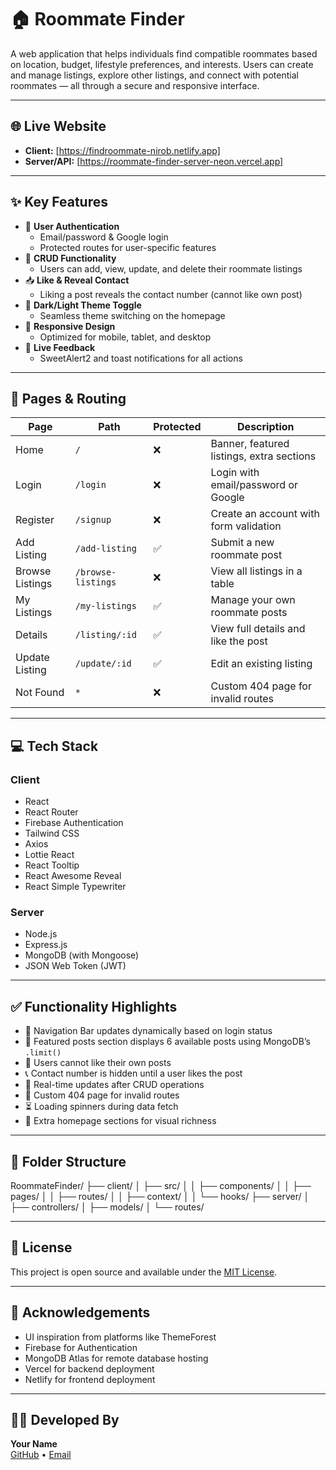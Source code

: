 # 🏠 Roommate Finder

A web application that helps individuals find compatible roommates based on location, budget, lifestyle preferences, and interests. Users can create and manage listings, explore other listings, and connect with potential roommates — all through a secure and responsive interface.

---

## 🌐 Live Website

- **Client:** [https://findroommate-nirob.netlify.app]
- **Server/API:** [https://roommate-finder-server-neon.vercel.app]

---

## ✨ Key Features

- 🔐 **User Authentication**
  - Email/password & Google login
  - Protected routes for user-specific features
- 📝 **CRUD Functionality**
  - Users can add, view, update, and delete their roommate listings
- 📥 **Like & Reveal Contact**
  - Liking a post reveals the contact number (cannot like own post)
- 🌙 **Dark/Light Theme Toggle**
  - Seamless theme switching on the homepage
- 📱 **Responsive Design**
  - Optimized for mobile, tablet, and desktop
- 💬 **Live Feedback**
  - SweetAlert2 and toast notifications for all actions

---

## 🧩 Pages & Routing

| Page             | Path                   | Protected | Description                                   |
|------------------|------------------------|-----------|-----------------------------------------------|
| Home             | `/`                    | ❌        | Banner, featured listings, extra sections     |
| Login            | `/login`               | ❌        | Login with email/password or Google           |
| Register         | `/signup`              | ❌        | Create an account with form validation        |
| Add Listing      | `/add-listing`         | ✅        | Submit a new roommate post                    |
| Browse Listings  | `/browse-listings`     | ❌        | View all listings in a table                  |
| My Listings      | `/my-listings`         | ✅        | Manage your own roommate posts                |
| Details          | `/listing/:id`         | ✅        | View full details and like the post           |
| Update Listing   | `/update/:id`          | ✅        | Edit an existing listing                      |
| Not Found        | `*`                    | ❌        | Custom 404 page for invalid routes            |

---

## 💻 Tech Stack

### Client
- React
- React Router
- Firebase Authentication
- Tailwind CSS
- Axios
- Lottie React
- React Tooltip
- React Awesome Reveal
- React Simple Typewriter

### Server
- Node.js
- Express.js
- MongoDB (with Mongoose)
- JSON Web Token (JWT)

---

## ✅ Functionality Highlights

- 🧭 Navigation Bar updates dynamically based on login status
- 🎯 Featured posts section displays 6 available posts using MongoDB’s `.limit()`
- 🛑 Users cannot like their own posts
- 📞 Contact number is hidden until a user likes the post
- 🔄 Real-time updates after CRUD operations
- 🧠 Custom 404 page for invalid routes
- ⏳ Loading spinners during data fetch
- 🎨 Extra homepage sections for visual richness

---

## 📂 Folder Structure

RoommateFinder/
├── client/
│ ├── src/
│ │ ├── components/
│ │ ├── pages/
│ │ ├── routes/
│ │ ├── context/
│ │ └── hooks/
├── server/
│ ├── controllers/
│ ├── models/
│ └── routes/

---

## 📄 License

This project is open source and available under the [MIT License](LICENSE).

---

## 🙌 Acknowledgements

- UI inspiration from platforms like ThemeForest
- Firebase for Authentication
- MongoDB Atlas for remote database hosting
- Vercel for backend deployment
- Netlify for frontend deployment

---

## 👨‍💻 Developed By

**Your Name**  
[GitHub](https://github.com/nirob-debnath) • [Email](mailto:nirobdebnath01@gmail.com)